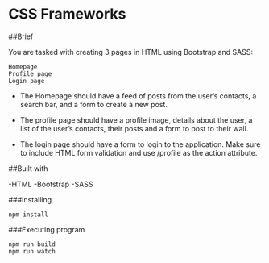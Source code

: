 # CSS Frameworks

##Brief

You are tasked with creating 3 pages in HTML using Bootstrap and SASS:

```
Homepage
Profile page
Login page
```
- The Homepage should have a feed of posts from the user’s contacts, a search bar, and a form to create a new post.

- The profile page should have a profile image, details about the user, a list of the user’s contacts, their posts and a form to post to their wall.

- The login page should have a form to login to the application. Make sure to include HTML form validation and use /profile as the action attribute.

##Built with

-HTML
-Bootstrap
-SASS

###Installing
```
npm install
```

###Executing program
```
npm run build
npm run watch
```
